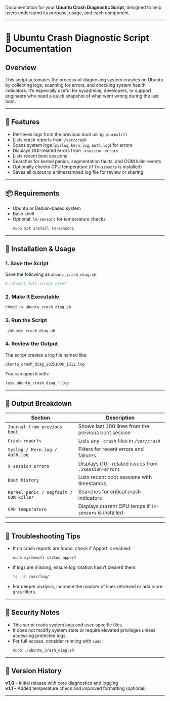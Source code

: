 Documentation for your **Ubuntu Crash Diagnostic Script**, designed to help users understand its purpose, usage, and each component.

---

# 📄 Ubuntu Crash Diagnostic Script Documentation

## Overview
This script automates the process of diagnosing system crashes on Ubuntu by collecting logs, scanning for errors, and checking system health indicators. It’s especially useful for sysadmins, developers, or support engineers who need a quick snapshot of what went wrong during the last boot.

---

## 🧰 Features
- Retrieves logs from the previous boot using `journalctl`
- Lists crash reports from `/var/crash`
- Scans system logs (`syslog`, `kern.log`, `auth.log`) for errors
- Displays GUI-related errors from `.xsession-errors`
- Lists recent boot sessions
- Searches for kernel panics, segmentation faults, and OOM killer events
- Optionally checks CPU temperature (if `lm-sensors` is installed)
- Saves all output to a timestamped log file for review or sharing

---

## 📦 Requirements
- Ubuntu or Debian-based system
- Bash shell
- Optional: `lm-sensors` for temperature checks
  ```bash
  sudo apt install lm-sensors
  ```

---

## 🚀 Installation & Usage

### 1. Save the Script
Save the following as `ubuntu_crash_diag.sh`:

```bash
# (Insert full script here)
```

### 2. Make It Executable
```bash
chmod +x ubuntu_crash_diag.sh
```

### 3. Run the Script
```bash
./ubuntu_crash_diag.sh
```

### 4. Review the Output
The script creates a log file named like:
```
ubuntu_crash_diag_20251006_1312.log
```
You can open it with:
```bash
less ubuntu_crash_diag_*.log
```

---

## 📂 Output Breakdown

| Section | Description |
|--------|-------------|
| `Journal from previous boot` | Shows last 100 lines from the previous boot session |
| `Crash reports` | Lists any `.crash` files in `/var/crash` |
| `Syslog / Kern.log / Auth.log` | Filters for recent errors and failures |
| `X session errors` | Displays GUI-related issues from `.xsession-errors` |
| `Boot history` | Lists recent boot sessions with timestamps |
| `Kernel panic / segfault / OOM killer` | Searches for critical crash indicators |
| `CPU temperature` | Displays current CPU temps if `lm-sensors` is installed |

---

## 🧪 Troubleshooting Tips
- If no crash reports are found, check if Apport is enabled:
  ```bash
  sudo systemctl status apport
  ```
- If logs are missing, ensure log rotation hasn’t cleared them:
  ```bash
  ls -lh /var/log/
  ```
- For deeper analysis, increase the number of lines retrieved or add more `grep` filters.

---

## 🔐 Security Notes
- This script reads system logs and user-specific files.
- It does not modify system state or require elevated privileges unless accessing protected logs.
- For full access, consider running with `sudo`:
  ```bash
  sudo ./ubuntu_crash_diag.sh
  ```

---

## 📌 Version History
**v1.0** – Initial release with core diagnostics and logging  
**v1.1** – Added temperature check and improved formatting (optional)

---

